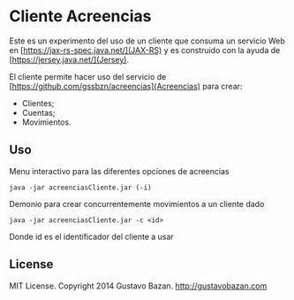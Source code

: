 Cliente Acreencias 
==================

Este es un experimento del uso de un cliente que consuma un servicio Web en 
[https://jax-rs-spec.java.net/](JAX-RS) y es construido con la ayuda de 
[https://jersey.java.net/](Jersey).

El cliente permite hacer uso del servicio de [https://github.com/gssbzn/acreencias](Acreencias) 
para crear:
* Clientes;
* Cuentas;
* Movimientos.

## Uso

Menu interactivo para las diferentes opciones de acreencias

```console
java -jar acreenciasCliente.jar (-i)
```
 
Demonio para crear concurrentemente movimientos a un cliente dado

```console
java -jar acreenciasCliente.jar -c <id>
```

Donde id es el identificador del cliente a usar

## License

MIT License. Copyright 2014 Gustavo Bazan. http://gustavobazan.com
